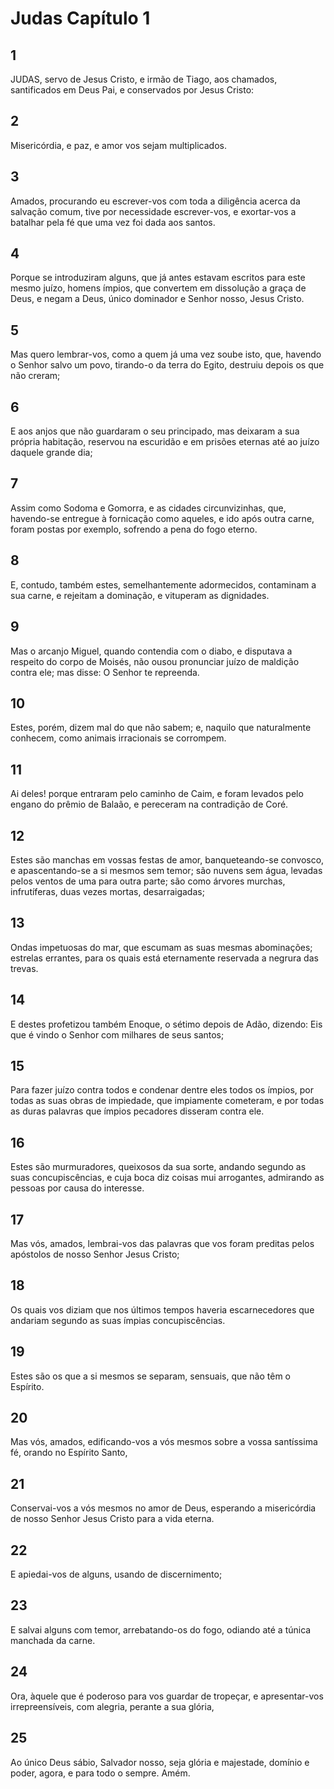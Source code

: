 # Judas Capítulo 1

## 1
JUDAS, servo de Jesus Cristo, e irmão de Tiago, aos chamados, santificados em Deus Pai, e conservados por Jesus Cristo:

## 2
Misericórdia, e paz, e amor vos sejam multiplicados.

## 3
Amados, procurando eu escrever-vos com toda a diligência acerca da salvação comum, tive por necessidade escrever-vos, e exortar-vos a batalhar pela fé que uma vez foi dada aos santos.

## 4
Porque se introduziram alguns, que já antes estavam escritos para este mesmo juízo, homens ímpios, que convertem em dissolução a graça de Deus, e negam a Deus, único dominador e Senhor nosso, Jesus Cristo.

## 5
Mas quero lembrar-vos, como a quem já uma vez soube isto, que, havendo o Senhor salvo um povo, tirando-o da terra do Egito, destruiu depois os que não creram;

## 6
E aos anjos que não guardaram o seu principado, mas deixaram a sua própria habitação, reservou na escuridão e em prisões eternas até ao juízo daquele grande dia;

## 7
Assim como Sodoma e Gomorra, e as cidades circunvizinhas, que, havendo-se entregue à fornicação como aqueles, e ido após outra carne, foram postas por exemplo, sofrendo a pena do fogo eterno.

## 8
E, contudo, também estes, semelhantemente adormecidos, contaminam a sua carne, e rejeitam a dominação, e vituperam as dignidades.

## 9
Mas o arcanjo Miguel, quando contendia com o diabo, e disputava a respeito do corpo de Moisés, não ousou pronunciar juízo de maldição contra ele; mas disse: O Senhor te repreenda.

## 10
Estes, porém, dizem mal do que não sabem; e, naquilo que naturalmente conhecem, como animais irracionais se corrompem.

## 11
Ai deles! porque entraram pelo caminho de Caim, e foram levados pelo engano do prêmio de Balaão, e pereceram na contradição de Coré.

## 12
Estes são manchas em vossas festas de amor, banqueteando-se convosco, e apascentando-se a si mesmos sem temor; são nuvens sem água, levadas pelos ventos de uma para outra parte; são como árvores murchas, infrutíferas, duas vezes mortas, desarraigadas;

## 13
Ondas impetuosas do mar, que escumam as suas mesmas abominações; estrelas errantes, para os quais está eternamente reservada a negrura das trevas.

## 14
E destes profetizou também Enoque, o sétimo depois de Adão, dizendo: Eis que é vindo o Senhor com milhares de seus santos;

## 15
Para fazer juízo contra todos e condenar dentre eles todos os ímpios, por todas as suas obras de impiedade, que impiamente cometeram, e por todas as duras palavras que ímpios pecadores disseram contra ele.

## 16
Estes são murmuradores, queixosos da sua sorte, andando segundo as suas concupiscências, e cuja boca diz coisas mui arrogantes, admirando as pessoas por causa do interesse.

## 17
Mas vós, amados, lembrai-vos das palavras que vos foram preditas pelos apóstolos de nosso Senhor Jesus Cristo;

## 18
Os quais vos diziam que nos últimos tempos haveria escarnecedores que andariam segundo as suas ímpias concupiscências.

## 19
Estes são os que a si mesmos se separam, sensuais, que não têm o Espírito.

## 20
Mas vós, amados, edificando-vos a vós mesmos sobre a vossa santíssima fé, orando no Espírito Santo,

## 21
Conservai-vos a vós mesmos no amor de Deus, esperando a misericórdia de nosso Senhor Jesus Cristo para a vida eterna.

## 22
E apiedai-vos de alguns, usando de discernimento;

## 23
E salvai alguns com temor, arrebatando-os do fogo, odiando até a túnica manchada da carne.

## 24
Ora, àquele que é poderoso para vos guardar de tropeçar, e apresentar-vos irrepreensíveis, com alegria, perante a sua glória,

## 25
Ao único Deus sábio, Salvador nosso, seja glória e majestade, domínio e poder, agora, e para todo o sempre. Amém.

